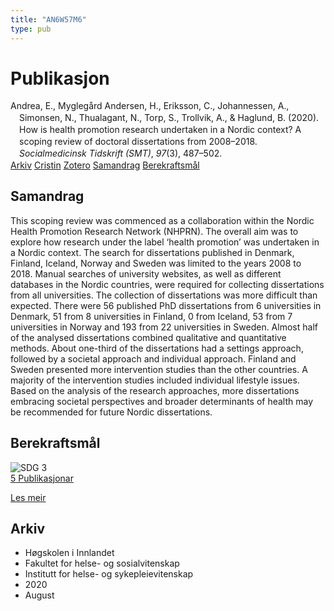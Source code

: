 ```yaml
---
title: "AN6W57M6"
type: pub
---
```

<h1>Publikasjon</h1>
<article id="csl-bib-container-AN6W57M6" class="csl-bib-container">
  <div class="csl-bib-body" style="line-height: 1.35; padding-left: 1em; text-indent:-1em;">
  <div class="csl-entry">Andrea, E., Mygleg&#xE5;rd Andersen, H., Eriksson, C., Johannessen, A., Simonsen, N., Thualagant, N., Torp, S., Trollvik, A., &amp; Haglund, B. (2020). How is health promotion research undertaken in a Nordic context? A scoping review of doctoral dissertations from 2008&#x2013;2018. <i>Socialmedicinsk Tidskrift (SMT)</i>, <i>97</i>(3), 487&#x2013;502.</div>
</div>
  <div class="csl-bib-buttons">
    <a href="#taxonomy-article-AN6W57M6" class="csl-bib-button">Arkiv</a>
    <a href="https://app.cristin.no/results/show.jsf?id=1824946" alt="Cristin URL" class="csl-bib-button">Cristin</a>
    <a href="http://zotero.org/groups/5402882/items/AN6W57M6" alt="Zotero URL" class="csl-bib-button">Zotero</a>
    <a href="#abstract-article-AN6W57M6" class="csl-bib-button">Samandrag</a>
    <a href="#sdg-article-AN6W57M6" class="csl-bib-button">Berekraftsmål</a>
  </div>
  <div id="csl-bib-meta-container-AN6W57M6"></div>
</article>
<div id="csl-bib-meta-AN6W57M6" class="csl-bib-meta">
  <article id="abstract-article-AN6W57M6" class="abstract-article">
    <h1>Samandrag</h1>
    This scoping review was commenced as a collaboration within the Nordic Health Promotion Research Network (NHPRN). The overall aim was to explore how research under the label ‘health promotion’ was undertaken in a Nordic context. The search for dissertations published in Denmark, Finland, Iceland, Norway and Sweden was limited to the years 2008 to 2018. Manual searches of university websites, as well as different databases in the Nordic countries, were required for collecting dissertations from all universities. The collection of dissertations was more difficult than expected. There were 56 published PhD dissertations from 6 universities in Denmark, 51 from 8 universities in Finland, 0 from Iceland, 53 from 7 universities in Norway and 193 from 22 universities in Sweden. Almost half of the analysed dissertations combined qualitative and quantitative methods. About one-third of the dissertations had a settings approach, followed by a societal approach and individual approach. Finland and Sweden presented more intervention studies than the other countries. A majority of the intervention studies included individual lifestyle issues. Based on the analysis of the research approaches, more dissertations embracing societal perspectives and broader determinants of health may be recommended for future Nordic dissertations.
  </article>
  <article id="sdg-article-AN6W57M6" class="sdg-article">
    <h1>Berekraftsmål</h1>
    <div class="sdg-container"><div id="sdg3" class="sdg"> <img src="{{< params subfolder >}}images/sdg/sdg03_no.png" class="image" alt="SDG 3"> <div class="sdg-overlay"> <a href="{{< params subfolder >}}no/archive/?sdg=3#archive" class="sdg-publication-count"><span>5</span> Publikasjonar</a> <p><a href="NA" class="sdg-read-more">Les meir</a></p> </div> </div></div>
  </article>
  <article id="taxonomy-article-AN6W57M6" class="taxonomy-article">
    <h1>Arkiv</h1>
    <ul>
      <li>Høgskolen i Innlandet</li>
      <li>Fakultet for helse- og sosialvitenskap</li>
      <li>Institutt for helse- og sykepleievitenskap</li>
      <li>2020</li>
      <li>August</li>
    </ul>
  </article>
</div>
